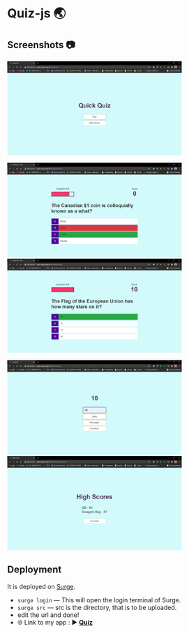 # Quiz-js :earth_asia:

## Screenshots :camera:
<img src="https://github.com/swagatobag2000/Quiz-js/blob/master/images/home.png" alt="drawing" width="400"/> 

<img src="https://github.com/swagatobag2000/Quiz-js/blob/master/images/q4.png" alt="drawing" width="400"/> <img src="https://github.com/swagatobag2000/Quiz-js/blob/master/images/q5.png" alt="drawing" width="400"/>

<img src="https://github.com/swagatobag2000/Quiz-js/blob/master/images/score.png" alt="drawing" width="400"/> <img src="https://github.com/swagatobag2000/Quiz-js/blob/master/images/highscore.png" alt="drawing" width="400"/>

## Deployment
It is deployed on [Surge](https://surge.sh/).
- `surge login` — This will open the login terminal of Surge.
- `surge src` — src is the directory, that is to be uploaded.
- edit the url and done!
- :globe_with_meridians: Link to my app :  :arrow_forward: **[Quiz](http://quick-quiz.surge.sh/)**

